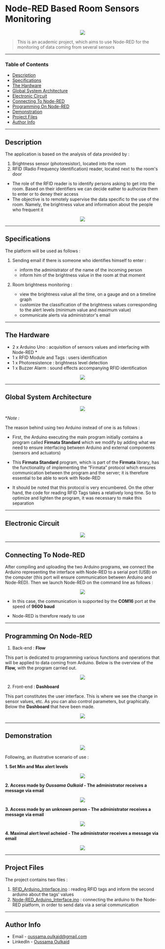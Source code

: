 # Node-RED Based Room Sensors Monitoring

<div style="text-align:center"><img src="https://i.ibb.co/qnr0Bbg/image1.png" /></div>

> This is an academic project, which aims to use Node-RED for the monitoring of data coming from several sensors
---

### Table of Contents

- [Description](#description)
- [Specifications](#specifications)
- [The Hardware](#the-hardware)
- [Global System Architecture](#global-system-architecture)
- [Electronic Circuit](#electronic-circuit)
- [Connecting To Node-RED](#connecting-to-node-red)
- [Programming On Node-RED](#programming-on-node-red)
- [Demonstration](#demonstration)
- [Project Files](#project-files)
- [Author Info](#author-info)

---

## Description

The application is based on the analysis of data provided by :

1. Brightness sensor (photoresistor), located into the room
2. RFID (Radio Frequency Identification) reader, located next to the room's door

- The role of the RFID reader is to identify persons asking to get into the room. Based on their identifiers we can decide eather to authorize them to enter or to deney their access
- The objective is to remotely supervise the data specific to the use of the room. Namely, the brightness value and information about the people who frequent it

<div style="text-align:center"><img src="https://i.ibb.co/Yh76yJC/image2.png" /></div>

---

## Specifications

The platform will be used as follows :

1. Sending email if there is someone who identifies himself to enter :
    - inform the administrator of the name of the incoming person
    - inform him of the brightness value in the room at that moment

2. Room brightness monitoring :
    - view the brightness value all the time, on a gauge and on a timeline graph
    - customize the classification of the brightness values corresponding to the alert levels (minimum value and maximum value)
    - communicate alerts via administrator's email

---

## The Hardware

- 2 x Arduino Uno : acquisition of sensors values and interfacing with Node-RED *
- 1 x RFID Module and Tags : users identification
- 1 x Photoresistence : brightness level detection
- 1 x Buzzer Alarm : sound effects accompanying RFID identification

<div style="text-align:center"><img src="https://i.ibb.co/dfDJJQv/image3.png" /></div>

---

## Global System Architecture

<div style="text-align:center"><img src="https://i.ibb.co/Jp9zLyx/image4.png" /></div>

**Note :*

The reason behind using two Arduino instead of one is as follows :

- First, the Arduino executing the main program initially contains a program called **Firmata Standard** which we modify by adding what we need to ensure interfacing between Arduino and external components (sensors and actuators)

- This **Firmata Standard** program, which is part of the **Firmata** library, has the functionality of implementing the “Firmata” protocol which ensures communication between the program and the server; it is therefore essential to be able to work with Node-RED

- It should be noted that this protocol is very encumbered. On the other hand, the code for reading RFID Tags takes a relatively long time. So to optimize and lighten the program, it was necessary to make this separation

---

## Electronic Circuit

<div style="text-align:center"><img src="https://i.ibb.co/s9Lh2DP/image5.png" /></div>

---

## Connecting To Node-RED

After compiling and uploading the two Arduino programs, we connect the Arduino representing the interface with Node-RED to a serial port (USB) on the computer (this port will ensure communication between Arduino and Node-RED). Then we launch Node-RED on the command line as follows :

<div style="text-align:center"><img src="https://i.ibb.co/VCB39TL/image6.png" /></div>

- In this case, the communication is supported by the **COM16** port at the speed of **9600 baud**

- Node-RED is therefore ready to use

---

## Programming On Node-RED

1. Back-end : **Flow**

This part is dedicated to programming various functions and operations that will be applied to data coming from Arduino. Below is the overview of the **Flow,** with the program carried out.

<div style="text-align:center"><img src="https://i.ibb.co/y81S7Xk/image7.png" /></div>

2. Front-end : **Dashboard**

This part constitutes the user interface. This is where we see the change in sensor values, etc. As you can also control parameters, but graphically.
Below the **Dashboard** that heve been made.

<div style="text-align:center"><img src="https://i.ibb.co/k05N0HR/image8.png" /></div>

---

## Demonstration

<div style="text-align:center"><img src="https://i.ibb.co/68wYFPL/image9.png" /></div>

Following, an illustrative scenario of use :

**1. Set Min and Max alert levels**
<div style="text-align:center"><img src="https://i.ibb.co/z7kWDN6/image10.png" /></div>

**2. Access made by *Oussama Oulkaid* - The administrator receives a message via email**
<div style="text-align:center"><img src="https://i.ibb.co/KrgjVqc/image11.png" /></div>

**3. Access made by an unknown person - The administrator receives a message via email**
<div style="text-align:center"><img src="https://i.ibb.co/6ZfstvN/image12.png" /></div>

**4. Maximal alert level acheied - The administrator receives a message via email**
<div style="text-align:center"><img src="https://i.ibb.co/p3rzB8K/image13.png" /></div>

---

## Project Files

The project contains two files :

1. [RFID_Arduino_Interface.ino](RFID_Arduino_Interface.ino) : reading RFID tags and inform the second arduino about the tags' values
2. [Node-RED_Arduino_Interface.ino](Node-RED_Arduino_Interface.ino) : connecting the arduino to the Node-RED platform, in order to send data via a serial communication

---

## Author Info

- Email - oussama.oulkaid@gmail.com
- LinkedIn - [Oussama Oulkaid](https://www.linkedin.com/in/oulkaid)
